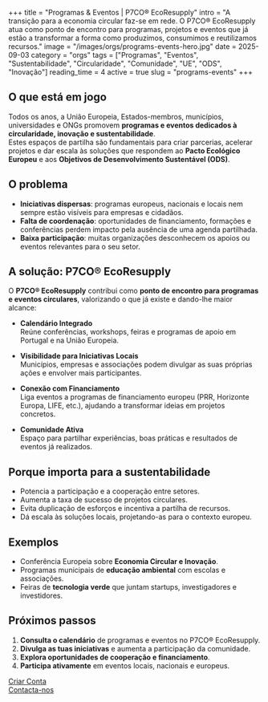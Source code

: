 +++
title = "Programas & Eventos | P7CO® EcoResupply"
intro = "A transição para a economia circular faz-se em rede. O P7CO® EcoResupply atua como ponto de encontro para programas, projetos e eventos que já estão a transformar a forma como produzimos, consumimos e reutilizamos recursos."
image = "/images/orgs/programs-events-hero.jpg"
date = 2025-09-03
category = "orgs"
tags = ["Programas", "Eventos", "Sustentabilidade", "Circularidade", "Comunidade", "UE", "ODS", "Inovação"]
reading_time = 4
active = true
slug = "programs-events"
+++

## O que está em jogo
Todos os anos, a União Europeia, Estados-membros, municípios, universidades e ONGs promovem **programas e eventos dedicados à circularidade, inovação e sustentabilidade**.  
Estes espaços de partilha são fundamentais para criar parcerias, acelerar projetos e dar escala às soluções que respondem ao **Pacto Ecológico Europeu** e aos **Objetivos de Desenvolvimento Sustentável (ODS)**.  

## O problema
- **Iniciativas dispersas**: programas europeus, nacionais e locais nem sempre estão visíveis para empresas e cidadãos.  
- **Falta de coordenação**: oportunidades de financiamento, formações e conferências perdem impacto pela ausência de uma agenda partilhada.  
- **Baixa participação**: muitas organizações desconhecem os apoios ou eventos relevantes para o seu setor.  

## A solução: P7CO® EcoResupply
O **P7CO® EcoResupply** contribui como **ponto de encontro para programas e eventos circulares**, valorizando o que já existe e dando-lhe maior alcance:

- **Calendário Integrado**  
  Reúne conferências, workshops, feiras e programas de apoio em Portugal e na União Europeia.  

- **Visibilidade para Iniciativas Locais**  
  Municípios, empresas e associações podem divulgar as suas próprias ações e envolver mais participantes.  

- **Conexão com Financiamento**  
  Liga eventos a programas de financiamento europeu (PRR, Horizonte Europa, LIFE, etc.), ajudando a transformar ideias em projetos concretos.  

- **Comunidade Ativa**  
  Espaço para partilhar experiências, boas práticas e resultados de eventos já realizados.  

## Porque importa para a sustentabilidade
- Potencia a participação e a cooperação entre setores.  
- Aumenta a taxa de sucesso de projetos circulares.  
- Evita duplicação de esforços e incentiva a partilha de recursos.  
- Dá escala às soluções locais, projetando-as para o contexto europeu.  

## Exemplos
- Conferência Europeia sobre **Economia Circular e Inovação**.  
- Programas municipais de **educação ambiental** com escolas e associações.  
- Feiras de **tecnologia verde** que juntam startups, investigadores e investidores.  

## Próximos passos
1. **Consulta o calendário** de programas e eventos no P7CO® EcoResupply.  
2. **Divulga as tuas iniciativas** e aumenta a participação da comunidade.  
3. **Explora oportunidades de cooperação e financiamento**.  
4. **Participa ativamente** em eventos locais, nacionais e europeus.  

[Criar Conta](/pt/Account/Register)  
[Contacta-nos](/pt/Home/Contact) 
